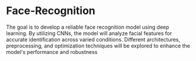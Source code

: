 # Face-Recognition
 The goal is to develop a reliable face recognition model using deep learning. By utilizing CNNs, the model will analyze facial features for accurate identification across varied conditions. Different architectures, preprocessing, and optimization techniques will be explored to enhance the model's performance and robustness

